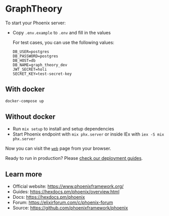 # GraphTheory

To start your Phoenix server:

- Copy `.env.example` to `.env` and fill in the values

  For test cases, you can use the following values:

  ```.env
  DB_USER=postgres
  DB_PASSWORD=postgres
  DB_HOST=db
  DB_NAME=graph_theory_dev
  JWT_SECRET=holi
  SECRET_KEY=test-secret-key
  ```

## With docker

```sh
docker-compose up
```

## Without docker

- Run `mix setup` to install and setup dependencies
- Start Phoenix endpoint with `mix phx.server` or inside IEx with `iex -S mix phx.server`

Now you can visit the [`web`](http://localhost:4000/) page from your browser.

Ready to run in production? Please [check our deployment guides](https://hexdocs.pm/phoenix/deployment.html).

## Learn more

- Official website: https://www.phoenixframework.org/
- Guides: https://hexdocs.pm/phoenix/overview.html
- Docs: https://hexdocs.pm/phoenix
- Forum: https://elixirforum.com/c/phoenix-forum
- Source: https://github.com/phoenixframework/phoenix
